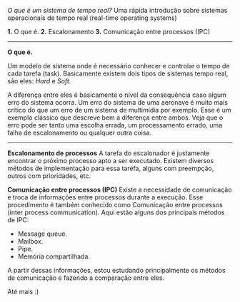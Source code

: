 *O que é um sistema de tempo real?*
Uma rápida introdução sobre sistemas operacionais de tempo real (real-time operating systems) 

**1.** O que é.
**2.** Escalonamento
**3.** Comunicação entre processos (IPC)

-----------------

**O que é.**

Um modelo de sistema onde é necessário conhecer e controlar o tempo
de cada tarefa (task). Basicamente existem dois tipos de sistemas
tempo real, são eles: *Hard* e *Soft*.

A diferença entre eles é basicamente o nível da consequência
caso algum erro do sistema ocorra. Um erro do sistema de uma aeronave 
é muito mais crítico do que um erro de um sistema de multimídia por exemplo. Esse é
um exemplo clássico que descreve bem a diferença entre ambos. Veja que o erro pode ser
tanto uma escolha errada, um processamento errado, uma falha de escalonamento ou qualquer
outra coisa.

-----------------

**Escalonamento de processos**
	A tarefa do escalonador é justamente encontrar o próximo 	 processo apto a ser executado. Existem diversos métodos de 	implementação para essa tarefa, alguns com preempção, 		outros com prioridades, etc.

**Comunicação entre processos (IPC)**
	Existe a necessidade de comunicação e troca de informações entre processos durante a execução. Esse procedimento é também conhecido como Comunicação entre processos (inter process communication).
    Aqui estão alguns dos principais métodos de IPC:
    
* Message queue.
* Mailbox.
* Pipe.
* Memória compartilhada.

A partir dessas informações, estou estudando principalmente os métodos de comunicação e fazendo a comparação entre eles. 
    
Até mais :)